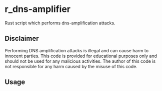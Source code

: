 # r_dns-amplifier

Rust script which performs dns-amplification attacks.

## Disclaimer

Performing DNS amplification attacks is illegal and can cause harm to innocent parties. This code is provided for educational purposes only and should not be used for any malicious activities. The author of this code is not responsible for any harm caused by the misuse of this code.

## Usage


